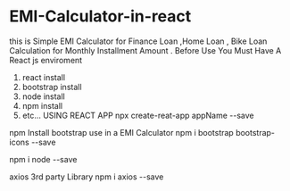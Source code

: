 # EMI-Calculator-in-react
this is Simple EMI Calculator for Finance Loan ,Home Loan , Bike Loan Calculation for Monthly Installment Amount . 
Before Use You Must Have A React js enviroment 
1) react install
2) bootstrap install
3) node install
4) npm install
5) etc...
USING REACT APP npx create-reat-app appName --save 

  npm Install 
bootstrap use in a EMI Calculator 
npm i bootstrap bootstrap-icons --save

  npm i node --save 

axios 3rd party Library 
  npm i axios --save 
